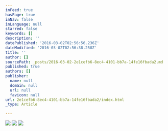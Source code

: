 ```yaml
---
inFeed: true
hasPage: true
inNav: false
inLanguage: null
starred: false
keywords: []
description: ''
datePublished: '2016-03-02T02:56:56.236Z'
dateModified: '2016-03-02T02:56:38.250Z'
title: ''
author: []
sourcePath: _posts/2016-03-02-2e1cefb6-8ec4-4101-bb7a-14fe16fbada2.md
published: true
authors: []
publisher:
  name: null
  domain: null
  url: null
  favicon: null
url: 2e1cefb6-8ec4-4101-bb7a-14fe16fbada2/index.html
_type: Article

---
```

![](https://the-grid-user-content.s3-us-west-2.amazonaws.com/19a44393-1ca4-4dc3-b1e9-cd8adc2b3d2b.jpg)
![](https://the-grid-user-content.s3-us-west-2.amazonaws.com/b33a9e19-84aa-43c1-9460-9da01a5f3682.jpg)
![](https://the-grid-user-content.s3-us-west-2.amazonaws.com/f8fc638f-5003-4429-b538-3d5822b0e137.jpg)